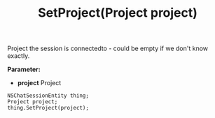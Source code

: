 ﻿---
uid: crmscript_ref_NSChatSessionEntity_SetProject
title: SetProject(Project project)
intellisense: NSChatSessionEntity.SetProject
keywords: NSChatSessionEntity, GetProject
so.topic: reference
---

Project the session is connectedto - could be empty if we don't know exactly.

**Parameter:** 
 - **project** Project

```crmscript
NSChatSessionEntity thing;
Project project;
thing.SetProject(project);
```

